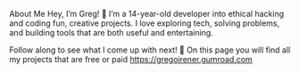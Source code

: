 About Me
Hey, I’m Greg! 👋
I’m a 14-year-old developer into ethical hacking and coding fun, creative projects. I love exploring tech, solving problems, and building tools that are both useful and entertaining.

Follow along to see what I come up with next! 🚀
On this page you will find all my projects that are free or paid https://gregoirener.gumroad.com
